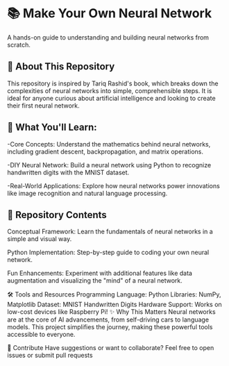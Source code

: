# 📚 Make Your Own Neural Network

A hands-on guide to understanding and building neural networks from scratch.

## 🚀 About This Repository

This repository is inspired by Tariq Rashid's book, which breaks down the complexities of neural networks into simple, comprehensible steps. It is ideal for anyone curious about artificial intelligence and looking to create their first neural network.

## 🧠 What You'll Learn:

-Core Concepts: Understand the mathematics behind neural networks, including gradient descent, backpropagation, and matrix operations.

-DIY Neural Network: Build a neural network using Python to recognize handwritten digits with the MNIST dataset.

-Real-World Applications: Explore how neural networks power innovations like image recognition and natural language processing.

## 📂 Repository Contents

Conceptual Framework: Learn the fundamentals of neural networks in a simple and visual way.

Python Implementation: Step-by-step guide to coding your own neural network.

Fun Enhancements: Experiment with additional features like data augmentation and visualizing the "mind" of a neural network.

🛠️ Tools and Resources
Programming Language: Python
Libraries: NumPy, Matplotlib
Dataset: MNIST Handwritten Digits
Hardware Support: Works on low-cost devices like Raspberry Pi!
✨ Why This Matters
Neural networks are at the core of AI advancements, from self-driving cars to language models. This project simplifies the journey, making these powerful tools accessible to everyone.

🤝 Contribute
Have suggestions or want to collaborate? Feel free to open issues or submit pull requests
